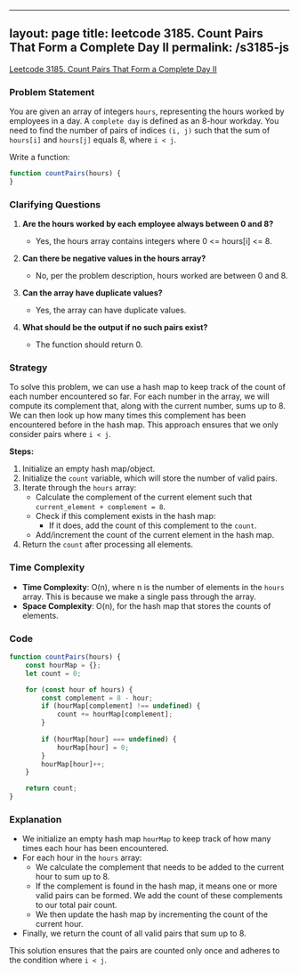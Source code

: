
---
layout: page
title: leetcode 3185. Count Pairs That Form a Complete Day II
permalink: /s3185-js
---
[Leetcode 3185. Count Pairs That Form a Complete Day II](https://algoadvance.github.io/algoadvance/l3185)
### Problem Statement

You are given an array of integers `hours`, representing the hours worked by employees in a day. A `complete day` is defined as an 8-hour workday. You need to find the number of pairs of indices `(i, j)` such that the sum of `hours[i]` and `hours[j]` equals 8, where `i < j`.

Write a function:

```javascript
function countPairs(hours) {
}
```

### Clarifying Questions

1. **Are the hours worked by each employee always between 0 and 8?**
   - Yes, the hours array contains integers where 0 <= hours[i] <= 8.

2. **Can there be negative values in the hours array?**
   - No, per the problem description, hours worked are between 0 and 8.

3. **Can the array have duplicate values?**
   - Yes, the array can have duplicate values.

4. **What should be the output if no such pairs exist?**
   - The function should return 0.

### Strategy

To solve this problem, we can use a hash map to keep track of the count of each number encountered so far. For each number in the array, we will compute its complement that, along with the current number, sums up to 8. We can then look up how many times this complement has been encountered before in the hash map. This approach ensures that we only consider pairs where `i < j`.

**Steps:**

1. Initialize an empty hash map/object.
2. Initialize the `count` variable, which will store the number of valid pairs.
3. Iterate through the `hours` array:
   - Calculate the complement of the current element such that `current_element + complement = 8`.
   - Check if this complement exists in the hash map:
     - If it does, add the count of this complement to the `count`.
   - Add/increment the count of the current element in the hash map.
4. Return the `count` after processing all elements.

### Time Complexity

- **Time Complexity**: O(n), where n is the number of elements in the `hours` array. This is because we make a single pass through the array.
- **Space Complexity**: O(n), for the hash map that stores the counts of elements.

### Code

```javascript
function countPairs(hours) {
    const hourMap = {};
    let count = 0;

    for (const hour of hours) {
        const complement = 8 - hour;
        if (hourMap[complement] !== undefined) {
            count += hourMap[complement];
        }
        
        if (hourMap[hour] === undefined) {
            hourMap[hour] = 0;
        }
        hourMap[hour]++;
    }

    return count;
}
```

### Explanation

- We initialize an empty hash map `hourMap` to keep track of how many times each hour has been encountered.
- For each hour in the `hours` array:
  - We calculate the complement that needs to be added to the current hour to sum up to 8.
  - If the complement is found in the hash map, it means one or more valid pairs can be formed. We add the count of these complements to our total pair count.
  - We then update the hash map by incrementing the count of the current hour.
- Finally, we return the count of all valid pairs that sum up to 8.

This solution ensures that the pairs are counted only once and adheres to the condition where `i < j`.